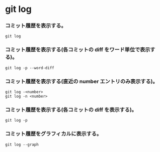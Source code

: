 git log
=======

### コミット履歴を表示する。

    git log

### コミット履歴を表示する(各コミットの diff をワード単位で表示する)。

    git log -p --word-diff

### コミット履歴を表示する(直近の number エントリのみ表示する)。

    git log -<number>
    git log -n <number>

### コミット履歴を表示する(各コミットの diff を表示する)。

    git log -p

### コミット履歴をグラフィカルに表示する。

    git log --graph

